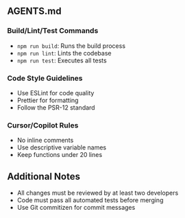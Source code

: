 ## AGENTS.md

### Build/Lint/Test Commands
- `npm run build`: Runs the build process
- `npm run lint`: Lints the codebase
- `npm run test`: Executes all tests

### Code Style Guidelines
- Use ESLint for code quality
- Prettier for formatting
- Follow the PSR-12 standard

### Cursor/Copilot Rules
- No inline comments
- Use descriptive variable names
- Keep functions under 20 lines

## Additional Notes
- All changes must be reviewed by at least two developers
- Code must pass all automated tests before merging
- Use Git commitizen for commit messages